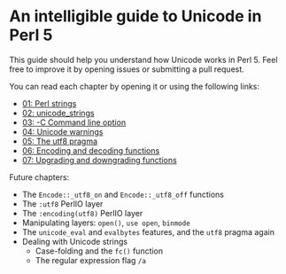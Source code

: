 # An intelligible guide to Unicode in Perl 5

This guide should help you understand how Unicode works in Perl 5. Feel free
to improve it by opening issues or submitting a pull request.

You can read each chapter by opening it or using the following links:

* [01: Perl strings](01-Perl-strings.mkdn)
* [02: unicode_strings](02-unicode_strings.mkdn)
* [03: -C Command line option](03-dash-C-CLI.mkdn)
* [04: Unicode warnings](04-Unicode-warnings.mkdn)
* [05: The utf8 pragma](05-utf8-pragma.mkdn)
* [06: Encoding and decoding functions](06-encoding-decoding-functions.mkdn)
* [07: Upgrading and downgrading functions](07-upgrading-downgrading-functions.mkdn)

Future chapters:

* The  `Encode::_utf8_on` and `Encode::_utf8_off` functions
* The `:utf8` PerlIO layer
* The `:encoding(utf8)` PerlIO layer
* Manipulating layers: `open()`, `use open`, `binmode`
* The `unicode_eval` and `evalbytes` features, and the `utf8` pragma again
* Dealing with Unicode strings
    * Case-folding and the `fc()` function
    * The regular expression flag `/a`

